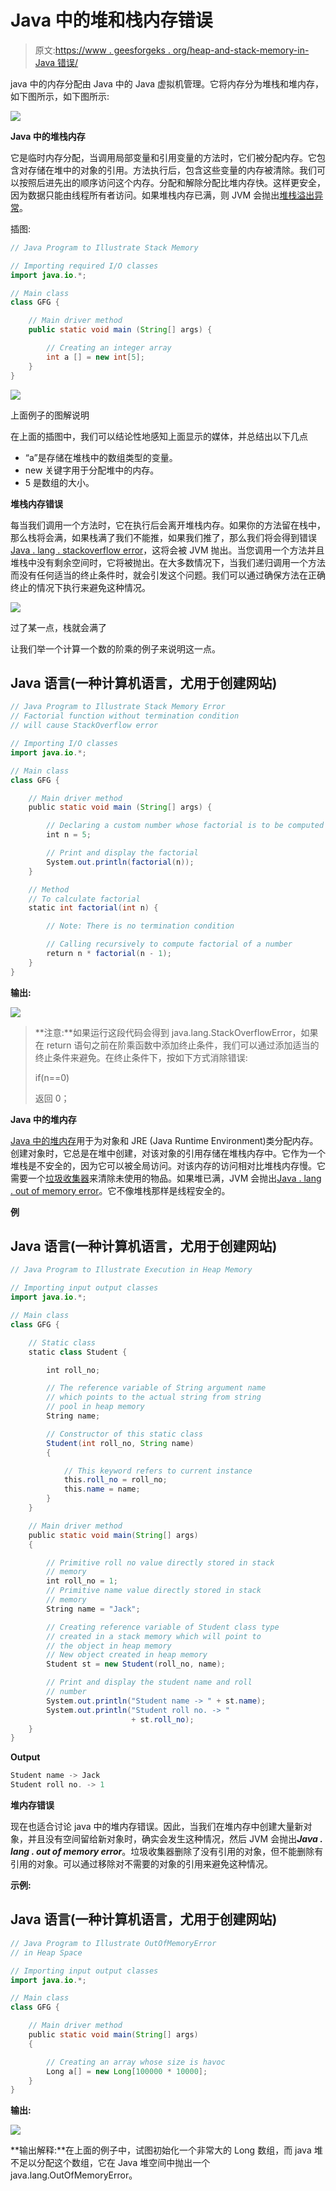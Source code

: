 # Java 中的堆和栈内存错误

> 原文:[https://www . geesforgeks . org/heap-and-stack-memory-in-Java 错误/](https://www.geeksforgeeks.org/heap-and-stack-memory-errors-in-java/)

java 中的内存分配由 Java 中的 Java 虚拟机管理。它将内存分为堆栈和堆内存，如下图所示，如下图所示:

![](img/073fb3fee4e827b4bc7924526a171d23.png)

**Java 中的堆栈内存**

它是临时内存分配，当调用局部变量和引用变量的方法时，它们被分配内存。它包含对存储在堆中的对象的引用。方法执行后，包含这些变量的内存被清除。我们可以按照后进先出的顺序访问这个内存。分配和解除分配比堆内存快。这样更安全，因为数据只能由线程所有者访问。如果堆栈内存已满，则 JVM 会抛出[堆栈溢出异常](https://www.geeksforgeeks.org/top-5-exceptions-in-java-with-examples/)。

插图:

```java
// Java Program to Illustrate Stack Memory  

// Importing required I/O classes 
import java.io.*;

// Main class 
class GFG {

    // Main driver method 
    public static void main (String[] args) {

        // Creating an integer array 
        int a [] = new int[5];  
    }
}
```

![](img/25274d946220e0047f19e37b5105a4e5.png)

上面例子的图解说明

在上面的插图中，我们可以结论性地感知上面显示的媒体，并总结出以下几点

*   “a”是存储在堆栈中的数组类型的变量。
*   new 关键字用于分配堆中的内存。
*   5 是数组的大小。

**堆栈内存错误**

每当我们调用一个方法时，它在执行后会离开堆栈内存。如果你的方法留在栈中，那么栈将会满，如果栈满了我们不能推，如果我们推了，那么我们将会得到错误[Java . lang . stackoverflow error](https://www.geeksforgeeks.org/stackoverflowerror-in-java-with-examples/)，这将会被 JVM 抛出。当您调用一个方法并且堆栈中没有剩余空间时，它将被抛出。在大多数情况下，当我们递归调用一个方法而没有任何适当的终止条件时，就会引发这个问题。我们可以通过确保方法在正确终止的情况下执行来避免这种情况。

![](img/d94e7c4f3b18dd433ac9038e8c457d5e.png)

过了某一点，栈就会满了

让我们举一个计算一个数的阶乘的例子来说明这一点。

## Java 语言(一种计算机语言，尤用于创建网站)

```java
// Java Program to Illustrate Stack Memory Error
// Factorial function without termination condition
// will cause StackOverflow error

// Importing I/O classes
import java.io.*;

// Main class
class GFG {

    // Main driver method
    public static void main (String[] args) {

        // Declaring a custom number whose factorial is to be computed
        int n = 5;

        // Print and display the factorial
        System.out.println(factorial(n));
    }

    // Method
    // To calculate factorial
    static int factorial(int n) {

        // Note: There is no termination condition

        // Calling recursively to compute factorial of a number
        return n * factorial(n - 1);
    }
}
```

**输出:**

![](img/00c048f1ce6cec4468c7085574afed05.png)

> **注意:**如果运行这段代码会得到 java.lang.StackOverflowError，如果在 return 语句之前在阶乘函数中添加终止条件，我们可以通过添加适当的终止条件来避免。在终止条件下，按如下方式消除错误:
> 
> if(n==0)
> 
> 返回 0；

**Java 中的堆内存**

[Java 中的堆内存](https://www.geeksforgeeks.org/stack-vs-heap-memory-allocation/)用于为对象和 JRE (Java Runtime Environment)类分配内存。创建对象时，它总是在堆中创建，对该对象的引用存储在堆栈内存中。它作为一个堆栈是不安全的，因为它可以被全局访问。对该内存的访问相对比堆栈内存慢。它需要一个[垃圾收集器](https://www.geeksforgeeks.org/garbage-collection-java/)来清除未使用的物品。如果堆已满，JVM 会抛出[Java . lang . out of memory error](https://www.geeksforgeeks.org/understanding-outofmemoryerror-exception-java/)。它不像堆栈那样是线程安全的。

**例**

## Java 语言(一种计算机语言，尤用于创建网站)

```java
// Java Program to Illustrate Execution in Heap Memory

// Importing input output classes
import java.io.*;

// Main class
class GFG {

    // Static class
    static class Student {

        int roll_no;

        // The reference variable of String argument name
        // which points to the actual string from string
        // pool in heap memory
        String name;

        // Constructor of this static class
        Student(int roll_no, String name)
        {

            // This keyword refers to current instance
            this.roll_no = roll_no;
            this.name = name;
        }
    }

    // Main driver method
    public static void main(String[] args)
    {

        // Primitive roll no value directly stored in stack
        // memory
        int roll_no = 1;
        // Primitive name value directly stored in stack
        // memory
        String name = "Jack";

        // Creating reference variable of Student class type
        // created in a stack memory which will point to
        // the object in heap memory
        // New object created in heap memory
        Student st = new Student(roll_no, name);

        // Print and display the student name and roll
        // number
        System.out.println("Student name -> " + st.name);
        System.out.println("Student roll no. -> "
                           + st.roll_no);
    }
}
```

**Output**

```java
Student name -> Jack
Student roll no. -> 1
```

**堆内存错误**

现在也适合讨论 java 中的堆内存错误。因此，当我们在堆内存中创建大量新对象，并且没有空间留给新对象时，确实会发生这种情况，然后 JVM 会抛出***Java . lang . out of memory error***。垃圾收集器删除了没有引用的对象，但不能删除有引用的对象。可以通过移除对不需要的对象的引用来避免这种情况。

**示例:**

## Java 语言(一种计算机语言，尤用于创建网站)

```java
// Java Program to Illustrate OutOfMemoryError
// in Heap Space

// Importing input output classes
import java.io.*;

// Main class
class GFG {

    // Main driver method
    public static void main(String[] args)
    {

        // Creating an array whose size is havoc
        Long a[] = new Long[100000 * 10000];
    }
}
```

**输出:**

![](img/afce273ea643391bb80b81b66deba090.png)

**输出解释:**在上面的例子中，试图初始化一个非常大的 Long 数组，而 java 堆不足以分配这个数组，它在 Java 堆空间中抛出一个 java.lang.OutOfMemoryError。